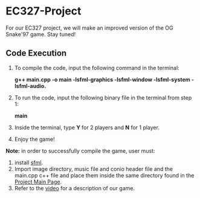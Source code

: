 # EC327-Project
For our EC327 project, we will make an improved version of the OG Snake'97 game. Stay tuned!
## Code Execution
1. To compile the code, input the following command in the terminal:

    **g++ main.cpp -o main -lsfml-graphics -lsfml-window -lsfml-system -lsfml-audio.** 

2. To run the code, input the following binary file in the terminal from step 1:

      **main**
3. Inside the terminal, type **Y** for 2 players and **N** for 1 player.
4. Enjoy the game!

**Note:** in order to successfully compile the game, user must: 
1. install [sfml](https://www.sfml-dev.org/tutorials/2.5/start-vc.php).
2. Import image directory, music file and conio header file and the main.cpp c++ file and place them inside the same directory found in the [Project Main Page](https://github.com/czhanjin/EC327-Project).
3. Refer to the [video](https://www.youtube.com/watch?v=B2iaftpaee8) for a description of our game. 
